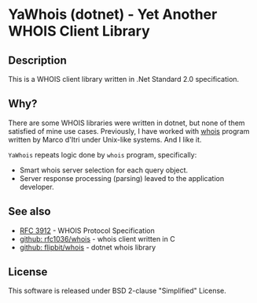 # YaWhois (dotnet) - Yet Another WHOIS Client Library


## Description

This is a WHOIS client library written in .Net Standard 2.0 specification.


## Why?

There are some WHOIS libraries were written in dotnet, but none of them
satisfied of mine use cases. Previously, I have worked with [whois][2] program
written by Marco d'Itri under Unix-like systems. And I like it.

`YaWhois` repeats logic done by `whois` program, specifically:
* Smart whois server selection for each query object.
* Server response processing (parsing) leaved to the application developer.


## See also

* [RFC 3912][1] - WHOIS Protocol Specification
* [github: rfc1036/whois][2] - whois client written in C
* [github: flipbit/whois][3] - dotnet whois library


## License

This software is released under BSD 2-clause "Simplified" License.


[1]: https://tools.ietf.org/html/rfc3912
[2]: https://github.com/rfc1036/whois
[3]: https://github.com/flipbit/whois

